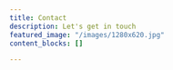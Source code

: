 ```yaml
---
title: Contact
description: Let's get in touch
featured_image: "/images/1280x620.jpg"
content_blocks: []

---
```

